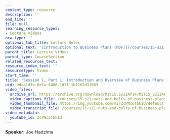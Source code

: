 ```yaml
---
content_type: resource
description: ''
end_time: ''
file: null
learning_resource_types:
- Lecture Videos
ocw_type: ''
optional_tab_title: Lecture Notes
optional_text: '[Introduction to Business Plans (PDF)](/courses/15-s21-nuts-and-bolts-of-business-plans-january-iap-2014/resources/mit15_s21iap14_session1-1)'
parent_title: Lecture Videos
parent_type: CourseSection
related_resources_text: ''
resource_index_text: ''
resourcetype: Video
start_time: ''
title: 'Session 1, Part 1: Introduction and Overview of Business Plans'
uid: edaa1d3e-8efa-6406-102f-1b1162d31663
video_files:
  archive_url: https://archive.org/download/MIT15.S21IAP14/MIT15_S21IAP14_S1P1_300k.mp4
  video_captions_file: /courses/15-s21-nuts-and-bolts-of-business-plans-january-iap-2014/194dc9e55f585bdb923025b9799658d2_ZcPNcoTbkIU.vtt
  video_thumbnail_file: https://img.youtube.com/vi/ZcPNcoTbkIU/default.jpg
  video_transcript_file: /courses/15-s21-nuts-and-bolts-of-business-plans-january-iap-2014/eadfd6bd2977261970ccee334ec6cb1f_ZcPNcoTbkIU.pdf
video_metadata:
  youtube_id: ZcPNcoTbkIU
---
```


**Speaker:** Joe Hadzima

